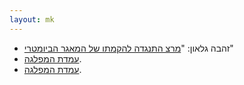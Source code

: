```yaml
---
layout: mk
---
```

* <i class="fa fa-newspaper-o"></i> זהבה גלאון: "[מרצ התנגדה להקמתו של המאגר הביומטרי](https://archive.today/8p7dP#selection-3093.1-3093.204)"
* <i class="fa fa-envelope"></i> [עמדת המפלגה](../docs/meretz-aya.png).
* <i class="fa fa-newspaper-o"></i> [עמדת המפלגה](https://archive.today/gjQpX#selection-2809.2-2809.214).

